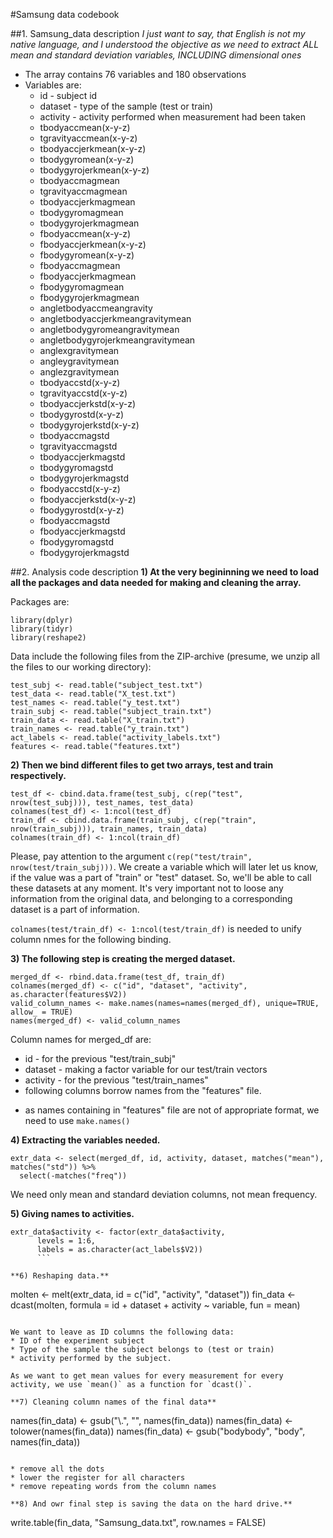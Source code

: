 #Samsung data codebook

##1. Samsung_data description
_I just want to say, that English is not my native language, and I understood the objective as we need to extract ALL mean and standard deviation variables, INCLUDING dimensional ones_
* The array contains 76 variables and 180 observations
* Variables are:
  - id - subject id
  - dataset - type of the sample (test or train)
  - activity - activity performed when measurement had been taken
  - tbodyaccmean(x-y-z)
  - tgravityaccmean(x-y-z)
  - tbodyaccjerkmean(x-y-z)
  - tbodygyromean(x-y-z)
  - tbodygyrojerkmean(x-y-z)
  - tbodyaccmagmean
  - tgravityaccmagmean
  - tbodyaccjerkmagmean
  - tbodygyromagmean
  - tbodygyrojerkmagmean
  - fbodyaccmean(x-y-z)
  - fbodyaccjerkmean(x-y-z)
  - fbodygyromean(x-y-z)
  - fbodyaccmagmean
  - fbodyaccjerkmagmean
  - fbodygyromagmean
  - fbodygyrojerkmagmean
  - angletbodyaccmeangravity
  - angletbodyaccjerkmeangravitymean
  - angletbodygyromeangravitymean
  - angletbodygyrojerkmeangravitymean
  - anglexgravitymean
  - angleygravitymean
  - anglezgravitymean
  - tbodyaccstd(x-y-z)
  - tgravityaccstd(x-y-z)
  - tbodyaccjerkstd(x-y-z)
  - tbodygyrostd(x-y-z)
  - tbodygyrojerkstd(x-y-z)
  - tbodyaccmagstd
  - tgravityaccmagstd
  - tbodyaccjerkmagstd
  - tbodygyromagstd
  - tbodygyrojerkmagstd
  - fbodyaccstd(x-y-z)
  - fbodyaccjerkstd(x-y-z)
  - fbodygyrostd(x-y-z)
  - fbodyaccmagstd
  - fbodyaccjerkmagstd
  - fbodygyromagstd
  - fbodygyrojerkmagstd

##2. Analysis code description
**1) At the very begininning we need to load all the packages and data needed for making and cleaning the array.**

Packages are:
```
library(dplyr)
library(tidyr)
library(reshape2)
```

Data include the following files from the ZIP-archive (presume, we unzip all the files to our working directory):
```
test_subj <- read.table("subject_test.txt")
test_data <- read.table("X_test.txt")
test_names <- read.table("y_test.txt")
train_subj <- read.table("subject_train.txt")
train_data <- read.table("X_train.txt")
train_names <- read.table("y_train.txt")
act_labels <- read.table("activity_labels.txt")
features <- read.table("features.txt")
```
**2) Then we bind different files to get two arrays, test and train respectively.**
```
test_df <- cbind.data.frame(test_subj, c(rep("test", nrow(test_subj))), test_names, test_data) 
colnames(test_df) <- 1:ncol(test_df)
train_df <- cbind.data.frame(train_subj, c(rep("train", nrow(train_subj))), train_names, train_data) 
colnames(train_df) <- 1:ncol(train_df)
```

Please, pay attention to the argument `c(rep("test/train", nrow(test/train_subj)))`. 
We create a variable which will later let us know, if the value was a part of "train" or "test" dataset. 
So, we'll be able to call these datasets at any moment.
It's very important not to loose any information from the original data, 
and belonging to a corresponding dataset is a part of information.

`colnames(test/train_df) <- 1:ncol(test/train_df)` is needed to unify column nmes for the following binding.

**3) The following step is creating the merged dataset.**
```
merged_df <- rbind.data.frame(test_df, train_df)
colnames(merged_df) <- c("id", "dataset", "activity", as.character(features$V2)) 
valid_column_names <- make.names(names=names(merged_df), unique=TRUE, allow_ = TRUE)
names(merged_df) <- valid_column_names
```

Column names for merged_df are:
* id - for the previous "test/train_subj"
* dataset - making a factor variable for our test/train vectors
* activity - for the previous "test/train_names"
* following columns borrow names from the "features" file.
- as names containing in "features" file are not of appropriate format, we need to use `make.names()`

**4) Extracting the variables needed.**
```
extr_data <- select(merged_df, id, activity, dataset, matches("mean"), matches("std")) %>%
  select(-matches("freq"))
  ```
  
We need only mean and standard deviation columns, not mean frequency.
  
**5) Giving names to activities.**
```
extr_data$activity <- factor(extr_data$activity, 
      levels = 1:6,
      labels = as.character(act_labels$V2))
      ```
      
**6) Reshaping data.**
```
molten <- melt(extr_data, id = c("id", "activity", "dataset"))
fin_data <- dcast(molten, formula = id + dataset + activity ~ variable, fun = mean)
```

We want to leave as ID columns the following data:
* ID of the experiment subject
* Type of the sample the subject belongs to (test or train)
* activity performed by the subject.

As we want to get mean values for every measurement for every activity, we use `mean()` as a function for `dcast()`.

**7) Cleaning column names of the final data**
```
names(fin_data) <-  gsub("\\.", "", names(fin_data)) 
names(fin_data) <- tolower(names(fin_data))
names(fin_data) <-  gsub("bodybody", "body", names(fin_data)) 
```

* remove all the dots
* lower the register for all characters
* remove repeating words from the column names

**8) And owr final step is saving the data on the hard drive.**
```
write.table(fin_data, "Samsung_data.txt", row.names = FALSE)
```

